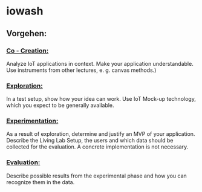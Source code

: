 # iowash

## Vorgehen:
### [Co - Creation:](https://github.com/hhzsmartlab/iowash/tree/master/01_Co-Creation)
Analyze IoT applications in context. Make your application understandable. Use instruments from other lectures, e. g. canvas methods.)

### [Exploration:](https://github.com/hhzsmartlab/iowash/tree/master/02_Exploration)
In a test setup, show how your idea can work. Use IoT Mock-up technology, which you expect to be generally available.

### [Experimentation:](https://github.com/hhzsmartlab/iowash/tree/master/03_Experimentation)
As a result of exploration, determine and justify an MVP of your application. Describe the Living Lab Setup, the users and which data should be collected for the evaluation. A concrete implementation is not necessary.

### [Evaluation:](https://github.com/hhzsmartlab/iowash/tree/master/04_Evaluation)
Describe possible results from the experimental phase and how you can recognize them in the data.
